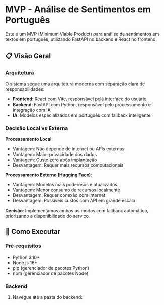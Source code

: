 # MVP - Análise de Sentimentos em Português

Este é um MVP (Minimum Viable Product) para análise de sentimentos em textos em português, utilizando FastAPI no backend e React no frontend.

## 📋 Visão Geral

### Arquitetura

O sistema segue uma arquitetura moderna com separação clara de responsabilidades:

- **Frontend**: React com Vite, responsável pela interface do usuário
- **Backend**: FastAPI com Python, responsável pelo processamento e integração com IA
- **IA**: Modelos especializados em português com fallback inteligente

### Decisão Local vs Externa

**Processamento Local**:
- Vantagem: Não depende de internet ou APIs externas
- Vantagem: Maior privacidade dos dados
- Vantagem: Custo zero após implantação
- Desvantagem: Requer mais recursos computacionais

**Processamento Externo (Hugging Face)**:
- Vantagem: Modelos mais poderosos e atualizados
- Vantagem: Menor consumo de recursos localmente
- Desvantagem: Requer conexão com internet
- Desvantagem: Possíveis custos com API em grande escala

**Decisão**: Implementamos ambos os modos com fallback automático, priorizando a disponibilidade do serviço.

## 🚀 Como Executar

### Pré-requisitos

- Python 3.10+
- Node.js 16+
- pip (gerenciador de pacotes Python)
- npm (gerenciador de pacotes Node)

### Backend

1. Navegue até a pasta do backend: